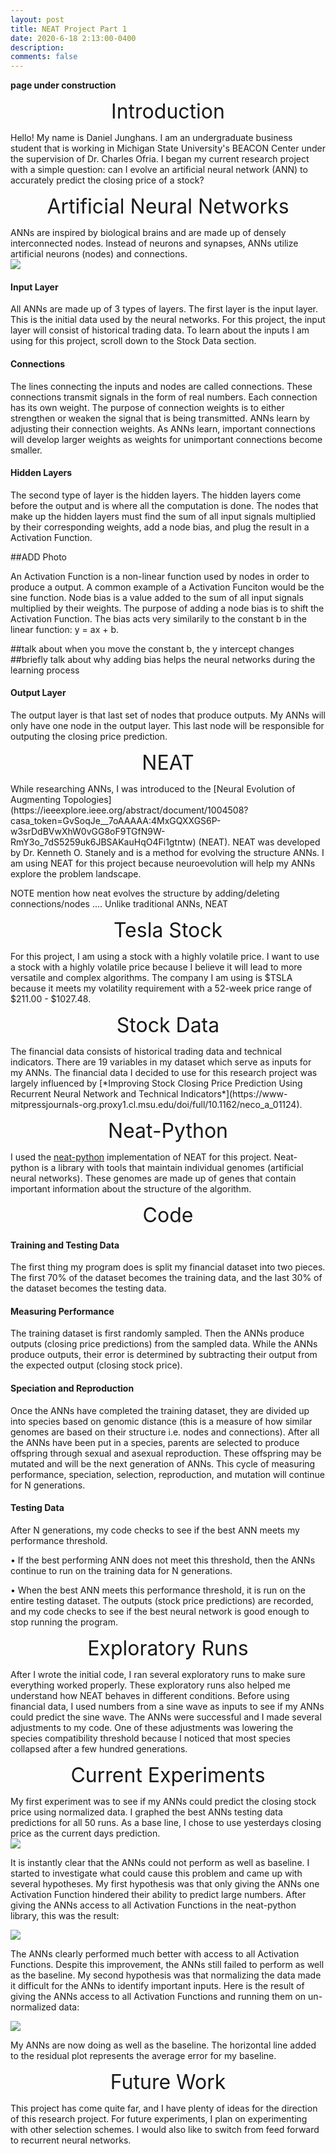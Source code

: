 ```yaml
---
layout: post
title: NEAT Project Part 1
date: 2020-6-18 2:13:00-0400
description: 
comments: false
---
```

**page under construction**

<p style="text-align: center;"><font size="+3">Introduction</font></p>
Hello! My name is Daniel Junghans. I am an undergraduate business student that is working in Michigan State University's BEACON Center under the supervision of Dr. Charles Ofria. I began my current research project with a simple question: can I evolve an artificial neural network (ANN) to accurately predict the closing price of a stock? 

<p style="text-align: center;"><font size="+3">Artificial Neural Networks</font></p>
ANNs are inspired by biological brains and are made up of densely interconnected nodes. Instead of neurons and synapses, ANNs utilize artificial neurons (nodes) and connections.      


<div class="img">
    <img class="col three" src="{{ site.baseurl }}/assets/img/neuralnetwork.png">
</div>

<h4>Input Layer</h4>
All ANNs are made up of 3 types of layers. The first layer is the input layer. This is the initial data used by the neural networks. For this project, the input layer will consist of historical trading data. To learn about the inputs I am using for this project, scroll down to the Stock Data section. 

<h4>Connections</h4>
The lines connecting the inputs and nodes are called connections. These connections transmit signals in the form of real numbers. Each connection has its own weight. The purpose of connection weights is to either strengthen or weaken the signal that is being transmitted. ANNs learn by adjusting their connection weights. As ANNs learn, important connections will develop larger weights as weights for unimportant connections become smaller. 

<h4>Hidden Layers</h4>
The second type of layer is the hidden layers. The hidden layers come before the output and is where all the computation is done. The nodes that make up the hidden layers must find the sum of all input signals multiplied by their corresponding weights, add a node bias, and plug the result in a Activation Function.

##ADD Photo



An Activation Function is a non-linear function used by nodes in order to produce a output. A common example of a Activation Funciton would be the sine function. Node bias is a value added to the sum of all input signals multiplied by their weights. The purpose of adding a node bias is to shift the Activation Function. The bias acts very similarily to the constant b in the linear function: y = ax + b. 

##talk about when you move the constant b, the y intercept changes 
##briefly talk about why adding bias helps the neural networks during the learning process

<h4>Output Layer</h4>
The output layer is that last set of nodes that produce outputs. My ANNs will only have one node in the output layer. This last node will be responsible for outputing the closing price prediction.



<p style="text-align: center;"><font size="+3">NEAT</font></p>
While researching ANNs, I was introduced to the [Neural Evolution of Augmenting Topologies](https://ieeexplore.ieee.org/abstract/document/1004508?casa_token=GvSoqJe__7oAAAAA:4MxGQXXGS6P-w3srDdBVwXhW0vGG8oF9TGfN9W-RmY3o_7dS5259uk6JBSAKauHqO4Fi1gtntw) (NEAT). NEAT was developed by Dr. Kenneth O. Stanely and is a method for evolving the structure ANNs. I am using NEAT for this project because neuroevolution will help my ANNs explore the problem landscape.


NOTE mention how neat evolves the structure by adding/deleting connections/nodes .... Unlike traditional ANNs, NEAT


<p style="text-align: center;"><font size="+3">Tesla Stock</font></p>
For this project, I am using a stock with a highly volatile price. I want to use a stock with a highly volatile price because I believe it will lead to more versatile and complex algorithms. The company I am using is $TSLA because it meets my volatility requirement with a 52-week price range of $211.00 - $1027.48. 

<p style="text-align: center;"><font size="+3">Stock Data</font></p>
The financial data consists of historical trading data and technical indicators. There are 19 variables in my dataset which serve as inputs for my ANNs. The financial data I decided to use for this research project was largely influenced by [*Improving Stock Closing Price Prediction Using Recurrent Neural Network and Technical Indicators*](https://www-mitpressjournals-org.proxy1.cl.msu.edu/doi/full/10.1162/neco_a_01124).


<p style="text-align: center;"><font size="+3">Neat-Python</font></p>

I used the [neat-python](https://neat-python.readthedocs.io/en/latest/) implementation of NEAT for this project. Neat-python is a library with tools that maintain individual genomes (artificial neural networks). These genomes are made up of genes that contain important information about the structure of the algorithm.

<p style="text-align: center;"><font size="+3">Code</font></p>

<h4>Training and Testing Data</h4>
The first thing my program does is split my financial dataset into two pieces. The first 70% of the dataset becomes the training data, and the last 30% of the dataset becomes the testing data. <br />

<h4>Measuring Performance</h4>
The training dataset is first randomly sampled. Then the ANNs produce outputs (closing price predictions) from the sampled data. While the ANNs produce outputs, their error
is determined by subtracting their output from the expected output (closing stock price). 
<br />
<h4>Speciation and Reproduction</h4>
Once the ANNs have completed the training dataset, they are divided up into species based on genomic distance (this is a measure of how similar genomes are based on their structure i.e. nodes and connections). After all the ANNs have been put in a species, parents are selected to produce offspring through sexual and asexual reproduction. These offspring may be mutated and will be the next generation of ANNs. This cycle of measuring performance, speciation, selection, reproduction, and mutation will continue for N generations. 
<br />
<h4>Testing Data</h4>
After N generations, my code checks to see if the best ANN meets my performance threshold.  

•	If the best performing ANN does not meet this threshold, then the ANNs continue to run on the training data for N generations. 

•	When the best ANN meets this performance threshold, it is run on the entire testing dataset. The outputs (stock price predictions) are recorded, and my code checks to see if the best neural network is good enough to stop running the program.  


<p style="text-align: center;"><font size="+3">Exploratory Runs</font></p>
After I wrote the initial code, I ran several exploratory runs to make sure everything worked properly. These exploratory runs also helped me understand how NEAT behaves in different conditions. Before using financial data, I used numbers from a sine wave as inputs to see if my ANNs could predict the sine wave. The ANNs were successful and I made several adjustments to my code. One of these adjustments was lowering the species compatibility threshold because I noticed that most species collapsed after a few hundred generations. 

<p style="text-align: center;"><font size="+3">Current Experiments</font></p>
My first experiment was to see if my ANNs could predict the closing stock price using normalized data. I graphed the best ANNs testing data predictions for all 50 runs. As a base line, I chose to use yesterdays closing price as the current days prediction. 

<div class="img">
    <img class="col three" src="{{ site.baseurl }}/assets/img/graph1.PNG">
</div>

It is instantly clear that the ANNs could not perform as well as baseline. I started to investigate what could cause this problem and came up with several hypotheses. My first hypothesis was that only giving the ANNs one Activation Function hindered their ability to predict large numbers. After giving the ANNs access to all Activation Functions in the neat-python library, this was the result:

<div class="img">
    <img class="col three" src="{{ site.baseurl }}/assets/img/graph2.PNG">
</div>

The ANNs clearly performed much better with access to all Activation Functions. Despite this improvement, the ANNs still failed to perform as well as the baseline. My second hypothesis was that normalizing the data made it difficult for the ANNs to identify important inputs. Here is the result of giving the ANNs access to all Activation Functions and running them on un-normalized data:

<div class="img">
    <img class="col three" src="{{ site.baseurl }}/assets/img/graph3.PNG">
</div>

My ANNs are now doing as well as the baseline. The horizontal line added to the residual plot represents the average error for my baseline. 

<p style="text-align: center;"><font size="+3">Future Work</font></p>
This project has come quite far, and I have plenty of ideas for the direction of this research project. For future experiments, I plan on experimenting with other selection schemes. I would also like to switch from feed forward to recurrent neural networks. 

